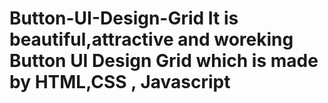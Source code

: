 # Button-UI-Design-Grid It is beautiful,attractive and woreking Button UI Design Grid which is made by HTML,CSS , Javascript
